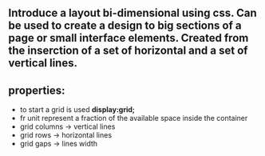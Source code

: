 ## Introduce a layout bi-dimensional using css. Can be used to create a design to big sections of a page or small interface elements. Created from the inserction of a set of horizontal and a set of vertical lines.

## properties:
* to start a grid is used **display:grid;**
* fr unit represent a fraction of the available space inside the container
* grid columns &rarr; vertical lines
* grid rows &rarr; horizontal lines
* grid gaps &rarr; lines width
